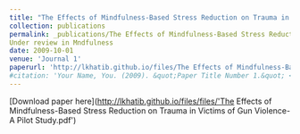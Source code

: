 ```yaml
---
title: "The Effects of Mindfulness-Based Stress Reduction on Trauma in Victims of Gun Violence: A Pilot Study"
collection: publications
permalink: _publications/The Effects of Mindfulness-Based Stress Reduction on Trauma in Victims of Gun Violence- A Pilot Study.pdf
Under review in Mndfulness
date: 2009-10-01
venue: 'Journal 1'
paperurl: 'http://lkhatib.github.io/files/The Effects of Mindfulness-Based Stress Reduction on Trauma in Victims of Gun Violence- A Pilot Study.pdf'
#citation: 'Your Name, You. (2009). &quot;Paper Title Number 1.&quot; <i>Journal 1</i>. 1(1).'
---
```


[Download paper here](http://lkhatib.github.io/files/files/'The Effects of Mindfulness-Based Stress Reduction on Trauma in Victims of Gun Violence- A Pilot Study.pdf')
